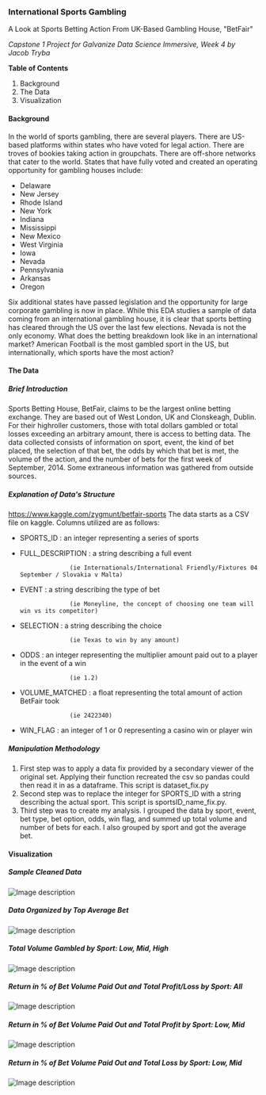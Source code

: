 

### International Sports Gambling
A Look at Sports Betting Action From UK-Based Gambling House, "BetFair"

*Capstone 1 Project for Galvanize Data Science Immersive, Week 4*
*by Jacob Tryba*


**Table of Contents**
1. Background
2. The Data
3. Visualization




#### Background
In the world of sports gambling, there are several players. There are US-based platforms within states who have voted for legal action. There are troves of bookies taking action in groupchats. There are off-shore networks that cater to the world. States that have fully voted and created an operating opportunity for gambling houses include:
  - Delaware
  - New Jersey
  - Rhode Island
  - New York
  - Indiana
  - Mississippi
  - New Mexico
  - West Virginia
  - Iowa
  - Nevada
  - Pennsylvania
  - Arkansas
  - Oregon
  
 Six additional states have passed legislation and the opportunity for large corporate gambling is now in place. While this EDA studies a sample of data coming from an international gambling house, it is clear that sports betting has cleared through the US over the last few elections. Nevada is not the only economy.
What does the betting breakdown look like in an international market? American Football is the most gambled sport in the US, but internationally, which sports have the most action?

#### The Data
##### Brief Introduction
Sports Betting House, BetFair, claims to be the largest online betting exchange. They are based out of West London, UK and Clonskeagh, Dublin. For their highroller customers, those with total dollars gambled or total losses exceeding an arbitrary amount, there is access to betting data. The data collected consists of information on sport, event, the kind of bet placed, the selection of that bet, the odds by which that bet is met, the volume of the action, and the number of bets for the first week of September, 2014. Some extraneous information was gathered from outside sources.

##### Explanation of Data's Structure
https://www.kaggle.com/zygmunt/betfair-sports
The data starts as a CSV file on kaggle. Columns utilized are as follows:
- SPORTS_ID : an integer representing a series of sports
- FULL_DESCRIPTION : a string describing a full event 
                    
                    (ie Internationals/International Friendly/Fixtures 04 September / Slovakia v Malta)
- EVENT : a string describing the type of bet
                    
                    (ie Moneyline, the concept of choosing one team will win vs its competitor)
- SELECTION : a string describing the choice
                    
                    (ie Texas to win by any amount)
- ODDS : an integer representing the multiplier amount paid out to a player in the event of a win

                    (ie 1.2)
- VOLUME_MATCHED : a float representing the total amount of action BetFair took

                    (ie 2422340)
- WIN_FLAG : an integer of 1 or 0 representing a casino win or player win

##### Manipulation Methodology
1. First step was to apply a data fix provided by a secondary viewer of the original set. Applying their function recreated the csv so pandas could then read it in as a dataframe. This script is dataset_fix.py
2. Second step was to replace the integer for SPORTS_ID with a string describing the actual sport. This script is sportsID_name_fix.py.
3. Third step was to create my analysis. I grouped the data by sport, event, bet type, bet option, odds, win flag, and summed up total volume and number of bets for each. I also grouped by sport and got the average bet.

#### Visualization
##### Sample Cleaned Data
![Image description](https://github.com/JacobGraphs/SportsBetting/blob/master/images/sample.png)
##### Data Organized by Top Average Bet
![Image description](https://github.com/JacobGraphs/SportsBetting/blob/master/images/sports_averagebet.png)
##### Total Volume Gambled by Sport: Low, Mid, High
![Image description](https://github.com/JacobGraphs/SportsBetting/blob/master/images/revenues.png)
##### Return in % of Bet Volume Paid Out and Total Profit/Loss by Sport: All
![Image description](https://github.com/JacobGraphs/SportsBetting/blob/master/images/all.png)
##### Return in % of Bet Volume Paid Out and Total Profit by Sport: Low, Mid
![Image description](https://github.com/JacobGraphs/SportsBetting/blob/master/images/low_mid_gain.png)
##### Return in % of Bet Volume Paid Out and Total Loss by Sport: Low, Mid
![Image description](https://github.com/JacobGraphs/SportsBetting/blob/master/images/low_mid_loss.png)
